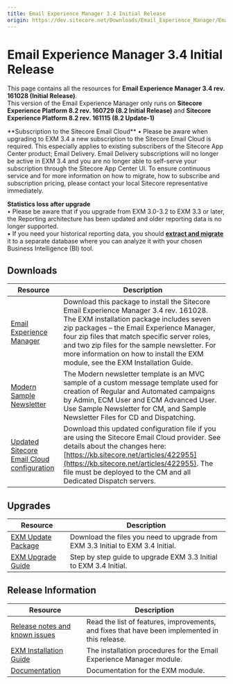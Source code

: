 ```yaml
---
title: Email Experience Manager 3.4 Initial Release
origin: https://dev.sitecore.net/Downloads/Email_Experience_Manager/Email_Experience_Manager_34/Email_Experience_Manager_34_Initial_Release.aspx
---
```


# Email Experience Manager 3.4 Initial Release

This page contains all the resources for **Email Experience Manager 3.4 rev. 161028 (Initial Release)**.  
  <Alert variant='warning' mb={4}>
    <AlertIcon />
    This version of the Email Experience Manager only runs on **Sitecore Experience Platform 8.2 rev. 160729 (8.2 Initial Release)** and **Sitecore Experience Platform 8.2 rev. 161115 (8.2 Update-1)**
  </Alert>
  
  <Alert variant='warning' mb={4}>
    <AlertIcon />
    **Subscription to the Sitecore Email Cloud**  
• Please be aware when upgrading to EXM 3.4 a new subscription to the Sitecore Email Cloud is required. This especially applies to existing subscribers of the Sitecore App Center product; Email Delivery. Email Delivery subscriptions will no longer be active in EXM 3.4 and you are no longer able to self-serve your subscription through the Sitecore App Center UI. To ensure continuous service and for more information on how to migrate, how to subscribe and subscription pricing, please contact your local Sitecore representative immediately.  
  
**Statistics loss after upgrade**  
• Please be aware that if you upgrade from EXM 3.0-3.2 to EXM 3.3 or later, the Reporting architecture has been updated and older reporting data is no longer supported.  
• If you need your historical reporting data, you should **[extract and migrate](https://doc.sitecore.net/email_experience_manager/reporting/extract_data_from_earlier_versions_of_exm_to_create_historical_reports)** it to a separate database where you can analyze it with your chosen Business Intelligence (BI) tool.
  </Alert>
  

## Downloads

 | Resource | Description |
 | --- | --- |
 | [Email Experience Manager](https://sitecoredev.azureedge.net/~/media/C497654C57914F9AB407620E342B86C4.ashx?date=20161114T113526) | Download this package to install the Sitecore Email Experience Manager 3.4 rev. 161028. The EXM installation package includes seven zip packages – the Email Experience Manager, four zip files that match specific server roles, and two zip files for the sample newsletter. For more information on how to install the EXM module, see the EXM Installation Guide. |
 | [Modern Sample Newsletter](https://sitecoredev.azureedge.net/~/media/BEE0A93E4A34405CB4F1A8710A968FEB.ashx?date=20161114T095729) | The Modern newsletter template is an MVC sample of a custom message template used for creation of Regular and Automated campaigns by Admin, ECM User and ECM Advanced User. Use Sample Newsletter for CM, and Sample Newsletter Files for CD and Dispatching. |
 | [Updated Sitecore Email Cloud configuration](https://sitecoredev.azureedge.net/~/media/045B7C2BD7B24E04A9C6AC95F178ECC7.ashx?date=20170614T103154) | Download this updated configuration file if you are using the Sitecore Email Cloud provider. See details about the changes here: [https://kb.sitecore.net/articles/422955](https://kb.sitecore.net/articles/422955). The file must be deployed to the CM and all Dedicated Dispatch servers. |

## Upgrades

 | Resource | Description |
 | --- | --- |
 | [EXM Update Package](https://sitecoredev.azureedge.net/~/media/07F57BA22C5D432AA2B27494B73C76E2.ashx?date=20161028T121759) | Download the files you need to upgrade from EXM 3.3 Initial to EXM 3.4 Initial. |
 | [EXM Upgrade Guide](https://sitecoredev.azureedge.net/~/media/57B3A5D632B440DA953DBF26E6B8B25E.ashx?date=20180319T091649) | Step by step guide to upgrade EXM 3.3 Initial to EXM 3.4 Initial. |

## Release Information

 | Resource | Description |
 | --- | --- |
 | [Release notes and known issues](/downloads/Email%20Experience%20Manager/Email%20Experience%20Manager%2034/Email%20Experience%20Manager%2034%20Initial%20Release/Release%20Notes) | Read the list of features, improvements, and fixes that have been implemented in this release. |
 | [EXM Installation Guide](https://sitecoredev.azureedge.net/~/media/CAA99E51A96A468992C8C36C9E721E8E.ashx?date=20180413T074014) | The installation procedures for the Email Experience Manager module. |
 | [Documentation](https://doc.sitecore.net/email_experience_manager) | Documentation for the EXM module. |